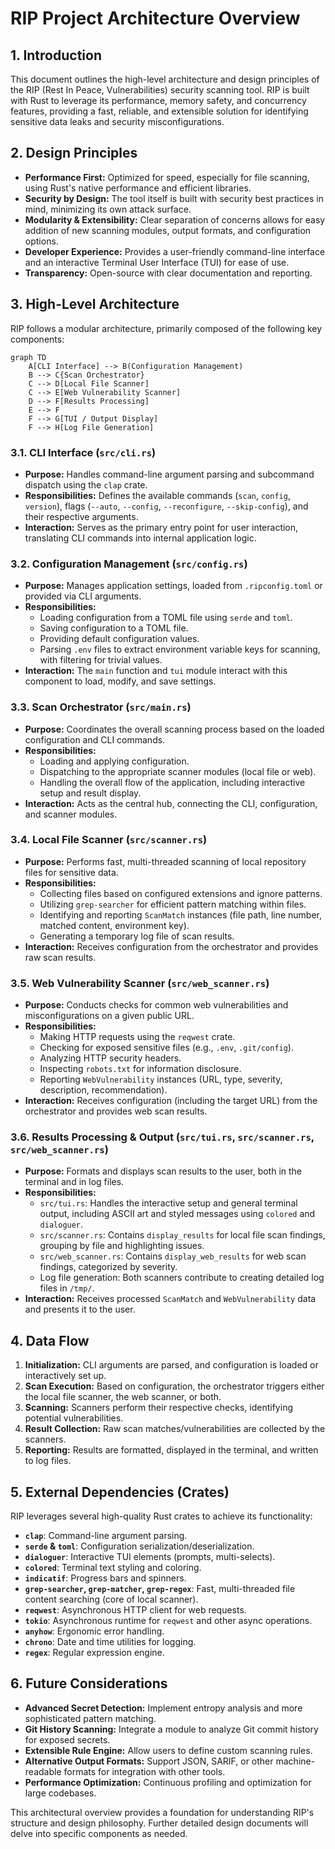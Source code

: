 # RIP Project Architecture Overview

## 1. Introduction

This document outlines the high-level architecture and design principles of the RIP (Rest In Peace, Vulnerabilities) security scanning tool. RIP is built with Rust to leverage its performance, memory safety, and concurrency features, providing a fast, reliable, and extensible solution for identifying sensitive data leaks and security misconfigurations.

## 2. Design Principles

*   **Performance First:** Optimized for speed, especially for file scanning, using Rust's native performance and efficient libraries.
*   **Security by Design:** The tool itself is built with security best practices in mind, minimizing its own attack surface.
*   **Modularity & Extensibility:** Clear separation of concerns allows for easy addition of new scanning modules, output formats, and configuration options.
*   **Developer Experience:** Provides a user-friendly command-line interface and an interactive Terminal User Interface (TUI) for ease of use.
*   **Transparency:** Open-source with clear documentation and reporting.

## 3. High-Level Architecture

RIP follows a modular architecture, primarily composed of the following key components:

```mermaid
graph TD
    A[CLI Interface] --> B(Configuration Management)
    B --> C{Scan Orchestrator}
    C --> D[Local File Scanner]
    C --> E[Web Vulnerability Scanner]
    D --> F[Results Processing]
    E --> F
    F --> G[TUI / Output Display]
    F --> H[Log File Generation]
```

### 3.1. CLI Interface (`src/cli.rs`)

*   **Purpose:** Handles command-line argument parsing and subcommand dispatch using the `clap` crate.
*   **Responsibilities:** Defines the available commands (`scan`, `config`, `version`), flags (`--auto`, `--config`, `--reconfigure`, `--skip-config`), and their respective arguments.
*   **Interaction:** Serves as the primary entry point for user interaction, translating CLI commands into internal application logic.

### 3.2. Configuration Management (`src/config.rs`)

*   **Purpose:** Manages application settings, loaded from `.ripconfig.toml` or provided via CLI arguments.
*   **Responsibilities:**
    *   Loading configuration from a TOML file using `serde` and `toml`.
    *   Saving configuration to a TOML file.
    *   Providing default configuration values.
    *   Parsing `.env` files to extract environment variable keys for scanning, with filtering for trivial values.
*   **Interaction:** The `main` function and `tui` module interact with this component to load, modify, and save settings.

### 3.3. Scan Orchestrator (`src/main.rs`)

*   **Purpose:** Coordinates the overall scanning process based on the loaded configuration and CLI commands.
*   **Responsibilities:**
    *   Loading and applying configuration.
    *   Dispatching to the appropriate scanner modules (local file or web).
    *   Handling the overall flow of the application, including interactive setup and result display.
*   **Interaction:** Acts as the central hub, connecting the CLI, configuration, and scanner modules.

### 3.4. Local File Scanner (`src/scanner.rs`)

*   **Purpose:** Performs fast, multi-threaded scanning of local repository files for sensitive data.
*   **Responsibilities:**
    *   Collecting files based on configured extensions and ignore patterns.
    *   Utilizing `grep-searcher` for efficient pattern matching within files.
    *   Identifying and reporting `ScanMatch` instances (file path, line number, matched content, environment key).
    *   Generating a temporary log file of scan results.
*   **Interaction:** Receives configuration from the orchestrator and provides raw scan results.

### 3.5. Web Vulnerability Scanner (`src/web_scanner.rs`)

*   **Purpose:** Conducts checks for common web vulnerabilities and misconfigurations on a given public URL.
*   **Responsibilities:**
    *   Making HTTP requests using the `reqwest` crate.
    *   Checking for exposed sensitive files (e.g., `.env`, `.git/config`).
    *   Analyzing HTTP security headers.
    *   Inspecting `robots.txt` for information disclosure.
    *   Reporting `WebVulnerability` instances (URL, type, severity, description, recommendation).
*   **Interaction:** Receives configuration (including the target URL) from the orchestrator and provides web scan results.

### 3.6. Results Processing & Output (`src/tui.rs`, `src/scanner.rs`, `src/web_scanner.rs`)

*   **Purpose:** Formats and displays scan results to the user, both in the terminal and in log files.
*   **Responsibilities:**
    *   `src/tui.rs`: Handles the interactive setup and general terminal output, including ASCII art and styled messages using `colored` and `dialoguer`.
    *   `src/scanner.rs`: Contains `display_results` for local file scan findings, grouping by file and highlighting issues.
    *   `src/web_scanner.rs`: Contains `display_web_results` for web scan findings, categorized by severity.
    *   Log file generation: Both scanners contribute to creating detailed log files in `/tmp/`.
*   **Interaction:** Receives processed `ScanMatch` and `WebVulnerability` data and presents it to the user.

## 4. Data Flow

1.  **Initialization:** CLI arguments are parsed, and configuration is loaded or interactively set up.
2.  **Scan Execution:** Based on configuration, the orchestrator triggers either the local file scanner, the web scanner, or both.
3.  **Scanning:** Scanners perform their respective checks, identifying potential vulnerabilities.
4.  **Result Collection:** Raw scan matches/vulnerabilities are collected by the scanners.
5.  **Reporting:** Results are formatted, displayed in the terminal, and written to log files.

## 5. External Dependencies (Crates)

RIP leverages several high-quality Rust crates to achieve its functionality:

*   **`clap`**: Command-line argument parsing.
*   **`serde` & `toml`**: Configuration serialization/deserialization.
*   **`dialoguer`**: Interactive TUI elements (prompts, multi-selects).
*   **`colored`**: Terminal text styling and coloring.
*   **`indicatif`**: Progress bars and spinners.
*   **`grep-searcher`, `grep-matcher`, `grep-regex`**: Fast, multi-threaded file content searching (core of local scanner).
*   **`reqwest`**: Asynchronous HTTP client for web requests.
*   **`tokio`**: Asynchronous runtime for `reqwest` and other async operations.
*   **`anyhow`**: Ergonomic error handling.
*   **`chrono`**: Date and time utilities for logging.
*   **`regex`**: Regular expression engine.

## 6. Future Considerations

*   **Advanced Secret Detection:** Implement entropy analysis and more sophisticated pattern matching.
*   **Git History Scanning:** Integrate a module to analyze Git commit history for exposed secrets.
*   **Extensible Rule Engine:** Allow users to define custom scanning rules.
*   **Alternative Output Formats:** Support JSON, SARIF, or other machine-readable formats for integration with other tools.
*   **Performance Optimization:** Continuous profiling and optimization for large codebases.

This architectural overview provides a foundation for understanding RIP's structure and design philosophy. Further detailed design documents will delve into specific components as needed.